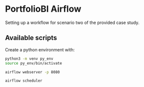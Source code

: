 # PortfolioBI Airflow
Setting up a workflow for scenario two of the provided case study.

## Available scripts
Create a python environment with:
```sh
python3 -m venv py_env
source py_env/bin/activate
```
```sh
airflow webserver -p 8080
```
```sh
airflow scheduler
```
